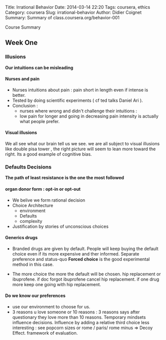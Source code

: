 Title: Irrational Behavior
Date: 2014-03-14 22:20
Tags: coursera, ethics
Category: coursera
Slug: irrational-behavior
Author: Didier Coignet
Summary: Summary of class.coursera.org/behavior-001

Course Summary

## Week One ##

### Illusions

**Our intuitions can be misleading**
#### Nurses and pain
 * Nurses intuitions about pain : pain short in length even if intense is better.
 * Tested by doing scientific experiments ( cf ted talks Daniel Ari ).
 * Conclusion : 
    * nurses where wrong and didn't challenge their intuitions : 
	* low pain for longer and going in decreasing pain intensity is actually what people prefer.
#### Visual illusions 

We all see what our brain tell us we see. we are all subject to visual illusions like double pisa tower , the right picture will seem to lean more toward the right. Its a good example of cognitive bias.

### Defaults Decisions

**The path of least resistance is the one the most followed**

#### organ donor form  : opt-in or opt-out 
 * We belive we form rational decision
 * Choice Architecture
	* environment
	* Defaults
	* complexity
 * Justification by stories of unconscious choices

#### Generics drugs

 * Branded drugs are given by default. People will keep buying the default choice even if its more expensive and ther informed.
Separate preference and status-quo **Forced choice** is the good experimental method in this case.

 * The more choice the more the default will be chosen. hip replacement or ibuprofene. if doc forgot ibuprofene cancel hip replacement. if one drug more keep one going with hip replacement.
 
#### Do we know our preferences
 
  * use our environment to choose for us.
  * 3 reasons u love someone or 10 reasons : 3 reasons says after questionary they love more than 10 reasons.
Temporary mindsets influence decisions.
Influence by adding a relative third choice less interesting : see popcorn sizes or rome / paris/ rome minus => Decoy Effect. 
framework of evaluation. 